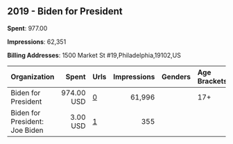 ## 2019 - Biden for President 
**Spent**: 977.00

**Impressions**: 62,351

**Billing Addresses**: 1500 Market St #19,Philadelphia,19102,US

|Organization|Spent|Urls|Impressions|Genders|Age Brackets|Country Codes|
|:---|---:|:---|---:|:---|:---|:---|
|Biden for President|974.00 USD|[0](https://www.snap.com/political-ads/asset/0e4cb9b8c7909202d71caa94ee529290997d9822a8ba71d55434399df1b9d9ee?mediaType=png)|61,996||17+|united states|
|Biden for President: Joe Biden|3.00 USD|[1](https://www.snap.com/political-ads/asset/0e4cb9b8c7909202d71caa94ee529290997d9822a8ba71d55434399df1b9d9ee?mediaType=png)|355|||united states|

